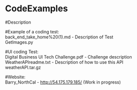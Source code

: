 # CodeExamples

#Description


#Example of a coding test:  
    back_end_take_home%20(1).md  - Description of Test  
    GetImages.py     
    
#UI coding Test:  
    Digital Business UI Tech Challenge.pdf - Challenge description  
    WeatherAPIreadme.txt  - Description of how to use this API  
    weatherAPI.tar.gz  
    
#Website:  
Barry_NorthCal - http://54.175.179.185/  (Work in progress)  
